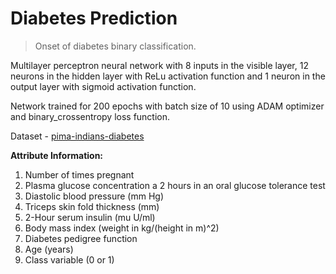 # Diabetes Prediction

> Onset of diabetes binary classification.

Multilayer perceptron neural network with 8 inputs in the visible layer, 12 neurons in the hidden layer with ReLu activation function and 1 neuron in the output layer with sigmoid activation function.

Network trained for 200 epochs with batch size of 10 using ADAM optimizer and binary_crossentropy loss function.

Dataset - [pima-indians-diabetes](https://archive.ics.uci.edu/ml/datasets/Pima+Indians+Diabetes)

**Attribute Information:**

1. Number of times pregnant
2. Plasma glucose concentration a 2 hours in an oral glucose tolerance test
3. Diastolic blood pressure (mm Hg)
4. Triceps skin fold thickness (mm)
5. 2-Hour serum insulin (mu U/ml)
6. Body mass index (weight in kg/(height in m)^2)
7. Diabetes pedigree function
8. Age (years)
9. Class variable (0 or 1) 
